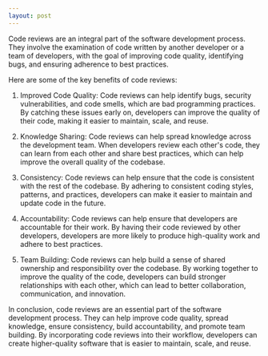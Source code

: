 ```yaml
---
layout: post
---
```

Code reviews are an integral part of the software development process. They involve the examination of code written by another developer or a team of developers, with the goal of improving code quality, identifying bugs, and ensuring adherence to best practices.

Here are some of the key benefits of code reviews:

1. Improved Code Quality: Code reviews can help identify bugs, security vulnerabilities, and code smells, which are bad programming practices. By catching these issues early on, developers can improve the quality of their code, making it easier to maintain, scale, and reuse.

2. Knowledge Sharing: Code reviews can help spread knowledge across the development team. When developers review each other's code, they can learn from each other and share best practices, which can help improve the overall quality of the codebase.

3. Consistency: Code reviews can help ensure that the code is consistent with the rest of the codebase. By adhering to consistent coding styles, patterns, and practices, developers can make it easier to maintain and update code in the future.

4. Accountability: Code reviews can help ensure that developers are accountable for their work. By having their code reviewed by other developers, developers are more likely to produce high-quality work and adhere to best practices.

5. Team Building: Code reviews can help build a sense of shared ownership and responsibility over the codebase. By working together to improve the quality of the code, developers can build stronger relationships with each other, which can lead to better collaboration, communication, and innovation.

In conclusion, code reviews are an essential part of the software development process. They can help improve code quality, spread knowledge, ensure consistency, build accountability, and promote team building. By incorporating code reviews into their workflow, developers can create higher-quality software that is easier to maintain, scale, and reuse.